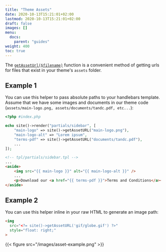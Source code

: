 ```yaml
---
title: "Theme Assets"
date: 2020-10-13T15:21:01+02:00
lastmod: 2020-10-13T15:21:01+02:00
draft: false
images: []
menu:
  docs:
    parent: "guides"
weight: 400
toc: true
---
```


The [`getAssetUrl($filename)`](../../reference/getasseturl) function is a convenient method of getting urls for files that exist in your theme's `assets` folder.

## Example 1

You can use this helper to pass absolute paths to your handlebars template. Assume that we have some images and documents in our theme code (`assets/main-logo.png, assets/documents/tandc.pdf, etc...`):
```php
<?php #index.php

echo site()->render("partials/sidebar", [
    "main-logo" => site()->getAssetURL("main-logo.png"),
    "main-logo-alt" => "Lorem ipsum",
    "terms-pdf" => site()->getAssetURL("documents/tandc.pdf"),
    ...
]);
```

```html
<!-- tpl/partials/sidebar.tpl -->
...
<aside>
    <img src="{{ main-logo }}" alt="{{ main-logo-alt }}" />
    ...
    <p>Download our <a href="{{ terms-pdf }}">Terms and Conditions</a></p>
</aside>
```

## Example 2

You can use this helper inline in your raw HTML to generate an image path:

```html
<img
  src="<?= site()->getAssetURL('gif/globe.gif') ?>"
  style="float: right;"
>
```

{{< figure src="/images/asset-example.png" >}}
